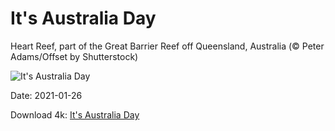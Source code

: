 # It's Australia Day

Heart Reef, part of the Great Barrier Reef off Queensland, Australia (© Peter Adams/Offset by Shutterstock)

![It's Australia Day](https://bing.com/th?id=OHR.HeartAustralia_EN-US5604456955_UHD.jpg&rf=LaDigue_UHD.jpg&pid=hp&w=1024&h=576)

Date: 2021-01-26

Download 4k: [It's Australia Day](https://bing.com/th?id=OHR.HeartAustralia_EN-US5604456955_UHD.jpg&rf=LaDigue_UHD.jpg&pid=hp&w=3840&h=2160)

